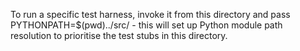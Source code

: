 To run a specific test harness, invoke it from this directory and pass
PYTHONPATH=$(pwd)../src/ - this will set up Python module path resolution to
prioritise the test stubs in this directory.
